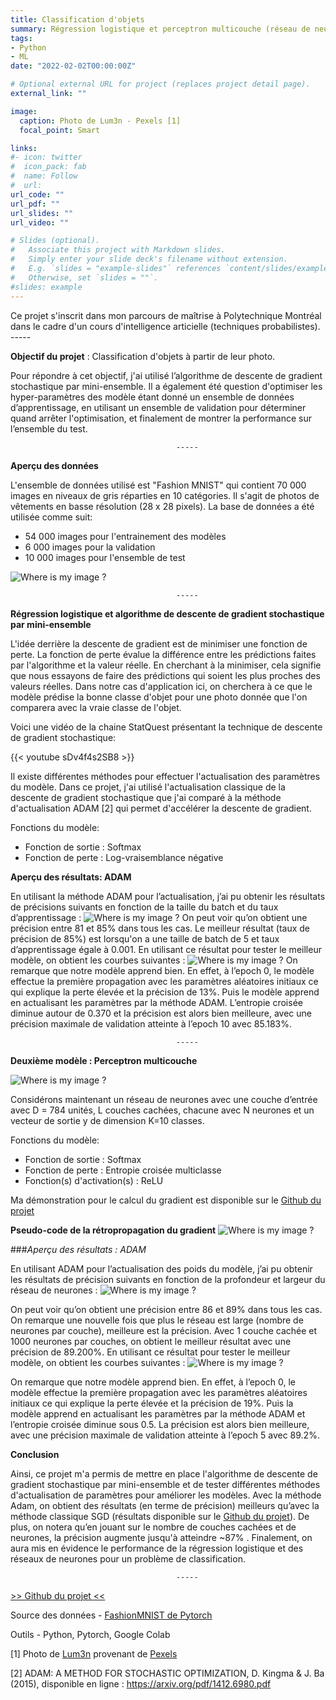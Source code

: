 ```yaml
---
title: Classification d'objets
summary: Régression logistique et perceptron multicouche (réseau de neurones)
tags:
- Python
- ML
date: "2022-02-02T00:00:00Z"

# Optional external URL for project (replaces project detail page).
external_link: ""

image:
  caption: Photo de Lum3n - Pexels [1]
  focal_point: Smart

links:
#- icon: twitter
#  icon_pack: fab
#  name: Follow
#  url:
url_code: ""
url_pdf: ""
url_slides: ""
url_video: ""

# Slides (optional).
#   Associate this project with Markdown slides.
#   Simply enter your slide deck's filename without extension.
#   E.g. `slides = "example-slides"` references `content/slides/example-slides.md`.
#   Otherwise, set `slides = ""`.
#slides: example
---
```


Ce projet s'inscrit dans mon parcours de maîtrise à Polytechnique Montréal dans le cadre d'un cours d'intelligence articielle (techniques probabilistes). 
                                         -----

**Objectif du projet** : Classification d'objets à partir de leur photo.

Pour répondre à cet objectif, j'ai utilisé l’algorithme de descente de gradient stochastique par mini-ensemble. Il a également été question d'optimiser les hyper-paramètres des modèle étant donné un ensemble de données d’apprentissage, en utilisant un ensemble de validation pour déterminer quand arrêter l'optimisation, et finalement de montrer la performance sur l’ensemble du test.

                                         -----
**Aperçu des données**

L'ensemble de données utilisé est "Fashion MNIST" qui contient 70 000 images en niveaux de gris réparties en 10 catégories. Il s'agit de photos de vêtements en basse résolution (28 x 28 pixels). La base de données a été utilisée comme suit:
- 54 000 images pour l'entrainement des modèles
- 6 000 images pour la validation
- 10 000 images pour l'ensemble de test

![Where is my image ?](projet-mnistclass-data.png "Aperçu du dataset")

                                         -----
**Régression logistique et algorithme de descente de gradient stochastique par mini-ensemble**

L'idée derrière la descente de gradient est de minimiser une fonction de perte. La fonction de perte évalue la différence entre les prédictions faites par l'algorithme et la valeur réelle. En cherchant à la minimiser, cela signifie que nous essayons de faire des prédictions qui soient les plus proches des valeurs réelles. Dans notre cas d'application ici, on cherchera à ce que le modèle prédise la bonne classe d'objet pour une photo donnée que l'on comparera avec la vraie classe de l'objet.

Voici une vidéo de la chaine StatQuest présentant la technique de descente de gradient stochastique:

{{< youtube sDv4f4s2SB8 >}}

Il existe différentes méthodes pour effectuer l'actualisation des paramètres du modèle. Dans ce projet, j'ai utilisé l'actualisation classique de la descente de gradient stochastique que j'ai comparé à la méthode d'actualisation ADAM [2] qui permet d'accélérer la descente de gradient. 


Fonctions du modèle:
- Fonction de sortie  : Softmax
- Fonction de perte : Log-vraisemblance négative

__Aperçu des résultats: ADAM__

En utilisant la méthode ADAM pour l’actualisation, j’ai pu obtenir les résultats de précisions suivants en fonction de la taille du batch et du taux d’apprentissage :
![Where is my image ?](projet-mnistclass-tab_reglog.png "Tableau pour la précision sur l'ensemble de validation en fonction du taux d'apprentissage et de la taille du batch")
On peut voir qu’on obtient une précision entre 81 et 85% dans tous les cas. Le meilleur résultat (taux de précision de 85%) est lorsqu'on a une taille de batch de 5 et taux d’apprentissage égale à 0.001. En utilisant ce résultat pour tester le meilleur modèle, on obtient les courbes suivantes :
![Where is my image ?](projet-mnistclass-graph_reglog.png "A gauche: La perte d’entropie-croisée en fonction de l’epoch. A droite : la précision en fonction de l’epoch")
On remarque que notre modèle apprend bien. En effet, à l’epoch 0, le modèle effectue la première propagation avec les paramètres aléatoires initiaux ce qui explique la perte élevée et la précision de 13%. Puis le modèle apprend en actualisant les paramètres par la méthode ADAM. L’entropie croisée diminue autour de 0.370 et la précision est alors bien meilleure, avec une précision maximale de validation atteinte à l’epoch 10 avec 85.183%.

                                         -----
**Deuxième modèle : Perceptron multicouche**

![Where is my image ?](projet-mnistclass-perceptron.png "Architecture du perceptron multicouches")

Considérons maintenant un réseau de neurones avec une couche d’entrée avec D = 784 unités, L couches cachées, chacune avec N neurones et un vecteur de sortie y de dimension K=10 classes. 

Fonctions du modèle:
- Fonction de sortie  : Softmax
- Fonction de perte : Entropie croisée multiclasse
- Fonction(s) d'activation(s) : ReLU

Ma démonstration pour le calcul du gradient est disponible sur le [Github du projet](https://github.com/MorganPeju/Probabilistic_AI/tree/main/Classification_Logistic_Regression)

__Pseudo-code de la rétropropagation du gradient__
![Where is my image ?](projet-mnistclass-pseudocode.png "Pseudo-code de la rétropropagation du gradient")

###*Aperçu des résultats : ADAM*

En utilisant ADAM pour l’actualisation des poids du modèle, j’ai pu obtenir les résultats de précision suivants en fonction de la profondeur et largeur du réseau de neurones :
![Where is my image ?](projet-mnistclass-tab_NN.png "Tableau pour la précision sur l'ensemble de validation en fonction de la profondeur et largeur du réseau de neurones")

On peut voir qu’on obtient une précision entre 86 et 89% dans tous les cas. On remarque une nouvelle fois que plus le réseau est large (nombre de neurones par couche), meilleure est la précision. Avec 1 couche cachée et 1000 neurones par couches, on obtient le meilleur résultat avec une précision de 89.200%.
En utilisant ce résultat pour tester le meilleur modèle, on obtient les courbes suivantes :
![Where is my image ?](projet-mnistclass-graph_NN.png "A gauche: La perte d’entropie-croisée en fonction de l’epoch. A droite : la précision en fonction de l’epoch")

On remarque que notre modèle apprend bien. En effet, à l’epoch 0, le modèle effectue la première propagation avec les paramètres aléatoires initiaux ce qui explique la perte élevée et la précision de 19%. Puis la modèle apprend en actualisant les paramètres par la méthode ADAM et l’entropie croisée diminue sous 0.5. La précision est alors bien meilleure, avec une précision maximale de validation atteinte à l’epoch 5 avec 89.2%.

**Conclusion**

Ainsi, ce projet m'a permis de mettre en place l'algorithme de descente de gradient stochastique par mini-ensemble et de tester différentes méthodes d'actualisation de paramètres pour améliorer les modèles. Avec la méthode Adam, on obtient des résultats (en terme de précision) meilleurs qu’avec la méthode classique SGD (résultats disponible sur le [Github du projet](https://github.com/MorganPeju/Probabilistic_AI/tree/main/Classification_Logistic_Regression)). De plus, on notera qu’en jouant sur le nombre de couches cachées et de neurones, la précision augmente jusqu'à atteindre ~87% . Finalement, on aura mis en évidence le performance de la régression logistique et des réseaux de neurones pour un problème de classification.

                                         -----

[>> Github du projet <<](https://github.com/MorganPeju/Probabilistic_AI/tree/main/Classification_Logistic_Regression)

Source des données - [FashionMNIST de Pytorch](https://pytorch.org/vision/main/generated/torchvision.datasets.FashionMNIST.html)

Outils - Python, Pytorch, Google Colab

[1] Photo de [Lum3n](https://www.pexels.com/fr-fr/@lum3n-44775?utm_content=attributionCopyText&utm_medium=referral&utm_source=pexels) provenant de [Pexels](https://www.pexels.com/fr-fr/photo/vue-en-contre-plongee-des-chaussures-322207/?utm_content=attributionCopyText&utm_medium=referral&utm_source=pexels)

[2] ADAM: A METHOD FOR STOCHASTIC OPTIMIZATION, D. Kingma & J. Ba (2015), disponible en ligne : https://arxiv.org/pdf/1412.6980.pdf
